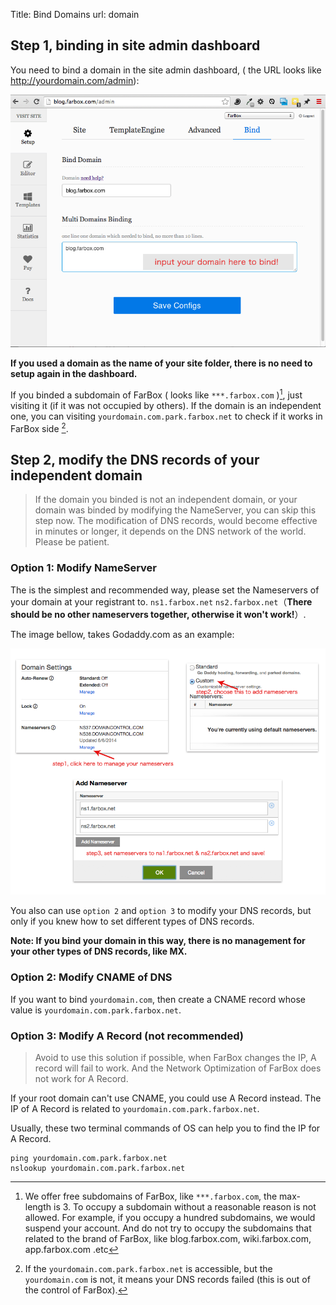 Title: Bind Domains
url: domain

## Step 1, binding in site admin dashboard

You need to bind a domain in the site admin dashboard, ( the URL looks like http://yourdomain.com/admin):

![bind-domain-in-dashboard](/_image/2014-06-06/bind-domain-in-dashboard.png)

**If you used a domain as the name of your site folder, there is no need to setup again in the dashboard.**

If you binded a subdomain of FarBox ( looks like `***.farbox.com` )[^subdomain], just visiting it (if it was not occupied by others). If the domain is an independent one, you can visiting `yourdomain.com.park.farbox.net` to check if it works in FarBox side [^domain-in-farbox].




## Step 2, modify the DNS records of your independent domain

> If the domain you binded is not an independent domain, or your domain was binded by modifying the NameServer, you can skip this step now.
> The modification of DNS records, would become effective in minutes or longer, it depends on the DNS network of the world. Please  be patient.

### Option 1: Modify NameServer

The is the simplest and recommended way, please set the Nameservers of your domain at your registrant to.
`ns1.farbox.net` `ns2.farbox.net`（**There should be no other nameservers together, otherwise it won't work!**）.

The image bellow, takes Godaddy.com as an example:

![Image Title](/_image/2014-06-06/nameserver.png)

You also can use `option 2` and `option 3` to modify your DNS records, but only if you knew how to set different types of DNS records.

**Note: If you bind your domain in this way, there is no management for your other types of DNS records, like MX.**

### Option 2: Modify CNAME of DNS

If you want to bind `yourdomain.com`, then create a CNAME record whose value is `yourdomain.com.park.farbox.net`.


### Option 3: Modify A Record (not recommended)

> Avoid to use this solution if possible, when FarBox changes the IP, A record will fail to work.
> And the Network Optimization of FarBox does not work for A Record.

If your root domain can't use CNAME, you could use A Record instead. The IP of A Record is related to `yourdomain.com.park.farbox.net`.


Usually, these two terminal commands of OS can help you to find the IP for A Record.
```
ping yourdomain.com.park.farbox.net
nslookup yourdomain.com.park.farbox.net
```



[^subdomain]: We offer free subdomains of FarBox, like `***.farbox.com`, the max-length is 3. To occupy a subdomain without a reasonable reason is not allowed. For example, if you occupy a hundred subdomains, we would suspend your account. And do not try to occupy the subdomains that related to the brand of FarBox, like blog.farbox.com, wiki.farbox.com, app.farbox.com .etc

[^domain-in-farbox]: If the `yourdomain.com.park.farbox.net` is accessible, but the `yourdomain.com` is not, it means your DNS records failed (this is out of the control of FarBox).

